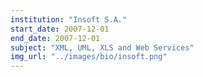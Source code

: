 ```yaml
---
institution: "Insoft S.A."
start_date: 2007-12-01
end_date: 2007-12-01
subject: "XML, UML, XLS and Web Services"
img_url: "../images/bio/insoft.png"
---
```

